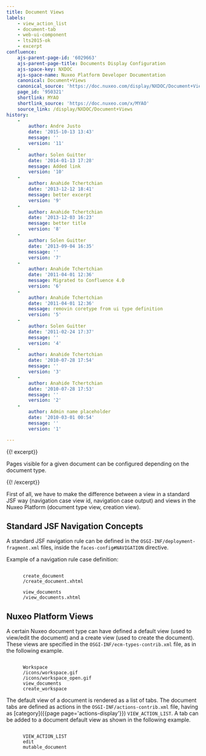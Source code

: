 ```yaml
---
title: Document Views
labels:
    - view_action_list
    - document-tab
    - web-ui-component
    - lts2015-ok
    - excerpt
confluence:
    ajs-parent-page-id: '6029663'
    ajs-parent-page-title: Documents Display Configuration
    ajs-space-key: NXDOC
    ajs-space-name: Nuxeo Platform Developer Documentation
    canonical: Document+Views
    canonical_source: 'https://doc.nuxeo.com/display/NXDOC/Document+Views'
    page_id: '950321'
    shortlink: MYAO
    shortlink_source: 'https://doc.nuxeo.com/x/MYAO'
    source_link: /display/NXDOC/Document+Views
history:
    - 
        author: Andre Justo
        date: '2015-10-13 13:43'
        message: ''
        version: '11'
    - 
        author: Solen Guitter
        date: '2014-01-13 17:28'
        message: Added link
        version: '10'
    - 
        author: Anahide Tchertchian
        date: '2013-12-12 18:41'
        message: better excerpt
        version: '9'
    - 
        author: Anahide Tchertchian
        date: '2013-12-03 16:23'
        message: better title
        version: '8'
    - 
        author: Solen Guitter
        date: '2013-09-04 16:35'
        message: ''
        version: '7'
    - 
        author: Anahide Tchertchian
        date: '2011-04-01 12:36'
        message: Migrated to Confluence 4.0
        version: '6'
    - 
        author: Anahide Tchertchian
        date: '2011-04-01 12:36'
        message: removin coretype from ui type definition
        version: '5'
    - 
        author: Solen Guitter
        date: '2011-02-24 17:37'
        message: ''
        version: '4'
    - 
        author: Anahide Tchertchian
        date: '2010-07-28 17:54'
        message: ''
        version: '3'
    - 
        author: Anahide Tchertchian
        date: '2010-07-28 17:53'
        message: ''
        version: '2'
    - 
        author: Admin name placeholder
        date: '2010-03-01 00:54'
        message: ''
        version: '1'

---
```

{{! excerpt}}

Pages visible for a given document can be configured depending on the document type.

{{! /excerpt}}

First of all, we have to make the difference between a view in a standard JSF way (navigation case view id, navigation case output) and views in the Nuxeo Platform (document type view, creation view).

## Standard JSF Navigation Concepts

A standard JSF navigation rule can be defined in the `OSGI-INF/deployment-fragment.xml` files, inside the `faces-config#NAVIGATION` directive.

Example of a navigation rule case definition:

```

      create_document
      /create_document.xhtml

      view_documents
      /view_documents.xhtml

```

## Nuxeo Platform Views

A certain Nuxeo document type can have defined a default view (used to view/edit the document) and a create view (used to create the document). These views are specified in the `OSGI-INF/ecm-types-contrib.xml` file, as in the following example.

```

      Workspace
      /icons/workspace.gif
      /icons/workspace_open.gif
      view_documents
      create_workspace

```

The default view of a document is rendered as a list of tabs. The document tabs are defined as actions in the `OSGI-INF/actions-contrib.xml` file, having as [category]({{page page='actions-display'}}) `VIEW_ACTION_LIST`. A tab can be added to a document default view as shown in the following example.

```

      VIEW_ACTION_LIST
      edit
      mutable_document

```
